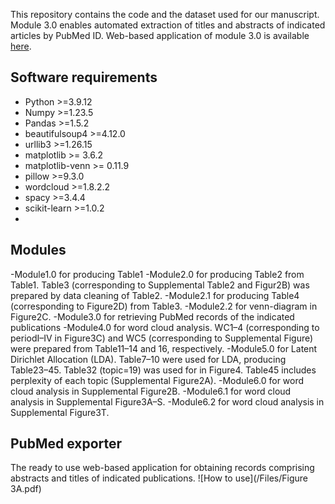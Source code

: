 This repository contains the code and the dataset used for our manuscript. Module 3.0 enables automated extraction of titles and abstracts of indicated articles by PubMed ID.
Web-based application of module 3.0 is available [here](https://pubmed-exporter.herokuapp.com/).

## Software requirements
- Python >=3.9.12
- Numpy >=1.23.5
- Pandas >=1.5.2
- beautifulsoup4 >=4.12.0
- urllib3 >=1.26.15
- matplotlib >= 3.6.2
- matplotlib-venn >= 0.11.9
- pillow >=9.3.0
- wordcloud >=1.8.2.2
- spacy >=3.4.4
- scikit-learn >=1.0.2
- 
## Modules
-Module1.0 for producing Table1
-Module2.0 for producing Table2 from Table1. Table3 (corresponding to Supplemental Table2 and Figur2B) was prepared by data cleaning of Table2.
-Module2.1 for producing Table4 (corresponding to Figure2D) from Table3.
-Module2.2 for venn-diagram in Figure2C.
-Module3.0 for retrieving PubMed records of the indicated publications
-Module4.0 for word cloud analysis. WC1–4 (corresponding to periodI–IV in Figure3C) and WC5 (corresponding to Supplemental Figure) were prepared from Table11–14 and 16, respectively.
-Module5.0 for Latent Dirichlet Allocation (LDA). Table7–10 were used for LDA, producing Table23–45. Table32 (topic=19) was used for in Figure4. Table45 includes perplexity of each topic (Supplemental Figure2A).
-Module6.0 for word cloud analysis in Supplemental Figure2B.
-Module6.1 for word cloud analysis in Supplemental Figure3A–S.
-Module6.2 for word cloud analysis in Supplemental Figure3T.

## PubMed exporter
The ready to use web-based application for obtaining records comprising abstracts and titles of indicated publications.
![How to use](/Files/Figure 3A.pdf)
